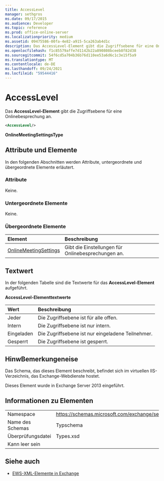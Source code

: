 ```yaml
---
title: AccessLevel
manager: sethgros
ms.date: 09/17/2015
ms.audience: Developer
ms.topic: reference
ms.prod: office-online-server
ms.localizationpriority: medium
ms.assetid: 09475586-00fa-4e82-a915-5ca263ab4d1c
description: Das AccessLevel-Element gibt die Zugriffsebene für eine Onlinebesprechung an.
ms.openlocfilehash: f1c85579affe7d1142b22a890808bceeb8f82d38
ms.sourcegitcommit: 54f6cd5a704b36b76d110ee53a6d6c1c3e15f5a9
ms.translationtype: MT
ms.contentlocale: de-DE
ms.lasthandoff: 09/24/2021
ms.locfileid: "59544416"
---
```

# <a name="accesslevel"></a>AccessLevel

Das **AccessLevel-Element** gibt die Zugriffsebene für eine Onlinebesprechung an. 
  
```XML
<AccessLevel/>
```

 **OnlineMeetingSettingsType**
## <a name="attributes-and-elements"></a>Attribute und Elemente

In den folgenden Abschnitten werden Attribute, untergeordnete und übergeordnete Elemente erläutert.
  
### <a name="attributes"></a>Attribute

Keine.
  
### <a name="child-elements"></a>Untergeordnete Elemente

Keine.
  
### <a name="parent-elements"></a>Übergeordnete Elemente

|**Element**|**Beschreibung**|
|:-----|:-----|
|[OnlineMeetingSettings](onlinemeetingsettings.md) <br/> |Gibt die Einstellungen für Onlinebesprechungen an.  <br/> |
   
## <a name="text-value"></a>Textwert

In der folgenden Tabelle sind die Textwerte für das **AccessLevel-Element** aufgeführt. 
  
**AccessLevel-Elementtextwerte**

|**Wert**|**Beschreibung**|
|:-----|:-----|
|Jeder  <br/> |Die Zugriffsebene ist für alle offen.  <br/> |
|Intern  <br/> |Die Zugriffsebene ist nur intern.  <br/> |
|Eingeladen  <br/> |Die Zugriffsebene ist nur eingeladene Teilnehmer.  <br/> |
|Gesperrt  <br/> |Die Zugriffsebene ist gesperrt.  <br/> |
   
## <a name="remarks"></a>HinwBemerkungeneise

Das Schema, das dieses Element beschreibt, befindet sich im virtuellen IIS-Verzeichnis, das Exchange-Webdienste hostet.
  
Dieses Element wurde in Exchange Server 2013 eingeführt.
  
## <a name="element-information"></a>Informationen zu Elementen

|||
|:-----|:-----|
|Namespace  <br/> |https://schemas.microsoft.com/exchange/services/2006/types  <br/> |
|Name des Schemas  <br/> |Typschema  <br/> |
|Überprüfungsdatei  <br/> |Types.xsd  <br/> |
|Kann leer sein  <br/> ||
   
## <a name="see-also"></a>Siehe auch

- [EWS-XML-Elemente in Exchange](ews-xml-elements-in-exchange.md)

